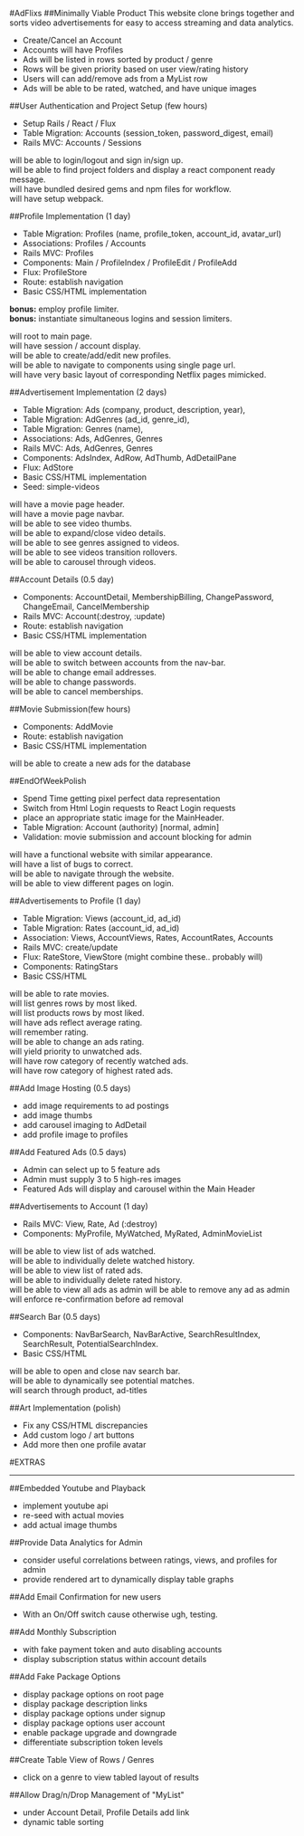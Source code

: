 #AdFlixs
##Minimally Viable Product
This website clone brings together and sorts video advertisements for easy to access streaming and data analytics.
* Create/Cancel an Account
* Accounts will have Profiles
* Ads will be listed in rows sorted by product / genre
* Rows will be given priority based on user view/rating history
* Users will can add/remove ads from a MyList row
* Ads will be able to be rated, watched, and have unique images

##User Authentication and Project Setup (few hours)
* Setup Rails / React / Flux
* Table Migration: Accounts (session_token, password_digest, email)
* Rails MVC:  Accounts / Sessions

will be able to login/logout and sign in/sign up.  
will be able to find project folders and display a react component ready message.  
will have bundled desired gems and npm files for workflow.  
will have setup webpack.  

##Profile Implementation (1 day)
* Table Migration: Profiles (name, profile_token, account_id, avatar_url)
* Associations: Profiles / Accounts
* Rails MVC: Profiles
* Components: Main / ProfileIndex / ProfileEdit / ProfileAdd
* Flux: ProfileStore
* Route: establish navigation
* Basic CSS/HTML implementation

**bonus:** employ profile limiter.  
**bonus:** instantiate simultaneous logins and session limiters.  

will root to main page.  
will have session / account display.  
will be able to create/add/edit new profiles.  
will be able to navigate to components using single page url.  
will have very basic layout of corresponding Netflix pages mimicked.  

##Advertisement Implementation (2 days)
* Table Migration: Ads (company, product, description, year),
* Table Migration: AdGenres (ad_id, genre_id),
* Table Migration: Genres (name),
* Associations: Ads, AdGenres, Genres
* Rails MVC: Ads, AdGenres, Genres
* Components: AdsIndex, AdRow, AdThumb, AdDetailPane
* Flux: AdStore
* Basic CSS/HTML implementation
* Seed: simple-videos

will have a movie page header.  
will have a movie page navbar.  
will be able to see video thumbs.  
will be able to expand/close video details.  
will be able to see genres assigned to videos.  
will be able to see videos transition rollovers.  
will be able to carousel through videos.

##Account Details (0.5 day)
* Components: AccountDetail, MembershipBilling, ChangePassword, ChangeEmail, CancelMembership
* Rails MVC: Account(:destroy, :update)
* Route: establish navigation
* Basic CSS/HTML implementation

will be able to view account details.  
will be able to switch between accounts from the nav-bar.  
will be able to change email addresses.  
will be able to change passwords.  
will be able to cancel memberships.  

##Movie Submission(few hours)
* Components: AddMovie
* Route: establish navigation
* Basic CSS/HTML implementation

will be able to create a new ads for the database

##EndOfWeekPolish
* Spend Time getting pixel perfect data representation
* Switch from Html Login requests to React Login requests
* place an appropriate static image for the MainHeader.
* Table Migration: Account (authority) [normal, admin]
* Validation: movie submission and account blocking for admin

will have a functional website with similar appearance.  
will have a list of bugs to correct.  
will be able to navigate through the website.  
will be able to view different pages on login.  

##Advertisements to Profile (1 day)
* Table Migration: Views (account_id, ad_id)
* Table Migration: Rates (account_id, ad_id)
* Association: Views, AccountViews, Rates, AccountRates, Accounts
* Rails MVC: create/update
* Flux: RateStore, ViewStore (might combine these.. probably will)
* Components: RatingStars
* Basic CSS/HTML

will be able to rate movies.    
will list genres rows by most liked.   
will list products rows by most liked.   
will have ads reflect average rating.   
will remember rating.   
will be able to change an ads rating.   
will yield priority to unwatched ads.   
will have row category of recently watched ads.   
will have row category of highest rated ads.

##Add Image Hosting (0.5 days)
* add image requirements to ad postings
* add image thumbs
* add carousel imaging to AdDetail
* add profile image to profiles

##Add Featured Ads (0.5 days)
* Admin can select up to 5 feature ads
* Admin must supply 3 to 5 high-res images
* Featured Ads will display and carousel within the Main Header   

##Advertisements to Account (1 day)
* Rails MVC: View, Rate, Ad (:destroy)
* Components: MyProfile, MyWatched, MyRated, AdminMovieList

will be able to view list of ads watched.   
will be able to individually delete watched history.   
will be able to view list of rated ads.   
will be able to individually delete rated history.  
will be able to view all ads as admin
will be able to remove any ad as admin
will enforce re-confirmation before ad removal

##Search Bar (0.5 days)
* Components: NavBarSearch, NavBarActive, SearchResultIndex, SearchResult, PotentialSearchIndex.
* Basic CSS/HTML

will be able to open and close nav search bar.  
will be able to dynamically see potential matches.  
will search through product, ad-titles

##Art Implementation (polish)
* Fix any CSS/HTML discrepancies
* Add custom logo / art buttons
* Add more then one profile avatar

#EXTRAS
<hr>

##Embedded Youtube and Playback
* implement youtube api
* re-seed with actual movies
* add actual image thumbs

##Provide Data Analytics for Admin
* consider useful correlations between ratings, views, and profiles for admin
* provide rendered art to dynamically display table graphs

##Add Email Confirmation for new users
* With an On/Off switch cause otherwise ugh, testing.

##Add Monthly Subscription
* with fake payment token and auto disabling accounts
* display subscription status within account details

##Add Fake Package Options
* display package options on root page
* display package description links
* display package options under signup
* display package options user account
* enable package upgrade and downgrade
* differentiate subscription token levels

##Create Table View of Rows / Genres
* click on a genre to view tabled layout of results

##Allow Drag/n/Drop Management of "MyList"
* under Account Detail, Profile Details add link
* dynamic table sorting

